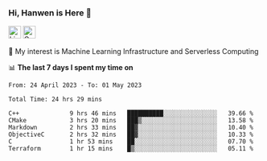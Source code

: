 ### Hi, Hanwen is Here 👋
<p>
	<a href="https://www.linkedin.com/in/liu-hanwen/"><img src="https://img.shields.io/badge/@hanwen-0A66C2?style=flat&logo=LinkedIn&logoColor=white" alt="Linkedin"  height="25px"/></a> 
	<a href="https://scholar.google.com/citations?user=HDF0su0AAAAJ"><img src="https://img.shields.io/badge/scholar-4385FE.svg?&style=plastic&logo=google-scholar&logoColor=white" alt="Google Scholar" height="25px"> </a>
</p>
🌱 My interest is Machine Learning Infrastructure and Serverless Computing

📊 **The last 7 days I spent my time on** 
<!--START_SECTION:waka-->

```text
From: 24 April 2023 - To: 01 May 2023

Total Time: 24 hrs 29 mins

C++              9 hrs 46 mins   ██████████░░░░░░░░░░░░░░░   39.66 %
CMake            3 hrs 20 mins   ███▒░░░░░░░░░░░░░░░░░░░░░   13.58 %
Markdown         2 hrs 33 mins   ██▓░░░░░░░░░░░░░░░░░░░░░░   10.40 %
ObjectiveC       2 hrs 32 mins   ██▓░░░░░░░░░░░░░░░░░░░░░░   10.33 %
C                1 hr 53 mins    ██░░░░░░░░░░░░░░░░░░░░░░░   07.70 %
Terraform        1 hr 15 mins    █▒░░░░░░░░░░░░░░░░░░░░░░░   05.11 %
```

<!--END_SECTION:waka-->


<!--
**david990917/david990917** is a ✨ _special_ ✨ repository because its `README.md` (this file) appears on your GitHub profile.

Here are some ideas to get you started:

- 🔭 I’m currently working on ...
- 🌱 I’m currently learning ...
- 👯 I’m looking to collaborate on ...
- 🤔 I’m looking for help with ...
- 💬 Ask me about ...
- 📫 How to reach me: ...
- 😄 Pronouns: ...
- ⚡ Fun fact: ...
-->

